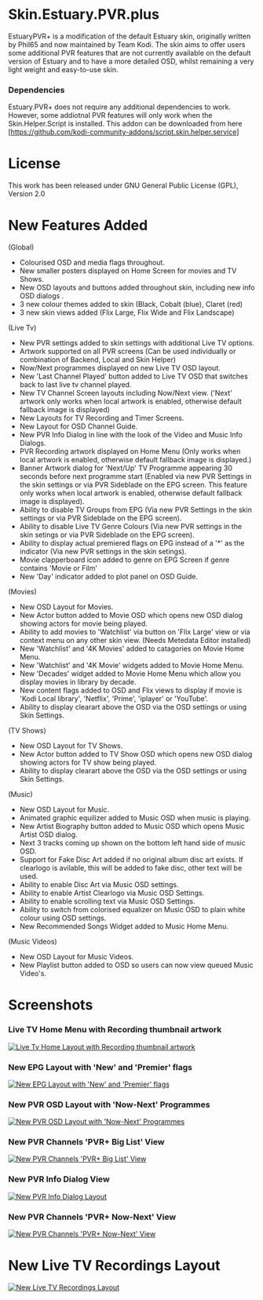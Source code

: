 # Skin.Estuary.PVR.plus

EstuaryPVR+ is a modification of the default Estuary skin, originally written by Phil65 and now maintained by Team Kodi.
The skin aims to offer users some additional PVR features that are not currently available on the default version of Estuary and to have a more detailed OSD, whilst remaining a very light weight and easy-to-use skin.
 
### Dependencies

Estuary.PVR+ does not require any additional dependencies to work. However, some addiotnal PVR features will only work when the Skin.Helper.Script is installed. This addon can be downloaded from here [https://github.com/kodi-community-addons/script.skin.helper.service]

# License

This work has been released under GNU General Public License (GPL), Version 2.0

# New Features Added

(Global)
- Colourised OSD and media flags throughout.
- New smaller posters displayed on Home Screen for movies and TV Shows.
- New OSD layouts and buttons added throughout skin, including new info OSD dialogs .
- 3 new colour themes added to skin (Black, Cobalt (blue), Claret (red)
- 3 new skin views added (Flix Large, Flix Wide and Flix Landscape)

(Live Tv)
- New PVR settings added to skin settings with additional Live TV options.
- Artwork supported on all PVR screens (Can be used individually or combination of Backend, Local and Skin Helper)
- Now/Next programmes displayed on new Live TV OSD layout.
- New 'Last Channel Played' button added to Live TV OSD that switches back to last live tv channel played.
- New TV Channel Screen layouts including Now/Next view. ('Next' artwork only works when local artwork is enabled, otherwise default fallback image is displayed)
- New Layouts for TV Recording and Timer Screens.
- New Layout for OSD Channel Guide.
- New PVR Info Dialog in line with the look of the Video and Music Info Dialogs.
- PVR Recording artwork displayed on Home Menu (Only works when local artwork is enabled, otherwise default fallback image is displayed.)
- Banner Artwork dialog for 'Next/Up' TV Programme appearing 30 seconds before next programme start (Enabled via new PVR Settings in the skin settings or via PVR Sideblade on the EPG screen. This feature only works when local artwork is enabled, otherwise default fallback image is displayed).
- Ability to disable TV Groups from EPG (Via new PVR Settings in the skin settings or via PVR Sideblade on the EPG screen).
- Ability to disable Live TV Genre Colours (Via new PVR settings in the skin setings or via PVR Sideblade on the EPG screen).
- Ability to display actual premiered flags on EPG instead of a '*' as the indicator (Via new PVR settings in the skin setings).
- Movie clapperboard icon added to genre on EPG Screen if genre contains 'Movie or Film'
- New 'Day' indicator added to plot panel on OSD Guide.

(Movies)
- New OSD Layout for Movies.
- New Actor button added to Movie OSD which opens new OSD dialog showing actors for movie being played.
- Ability to add movies to 'Watchlist' via button on 'Flix Large' view or via context menu on any other skin view. (Needs Metedata Editor installed)
- New 'Watchlist' and '4K Movies' added to catagories on Movie Home Menu.
- New 'Watchlist' and '4K Movie' widgets added to Movie Home Menu.
- New 'Decades' widget added to Movie Home Menu which allow you display movies in library by decade.
- New content flags added to OSD and Flix views to display if movie is 'Kodi Local library', 'Netflix', 'Prime', 'iplayer' or 'YouTube'.
- Ability to display clearart above the OSD via the OSD settings or using Skin Settings.

(TV Shows)
- New OSD Layout for TV Shows.
- New Actor button added to TV Show OSD which opens new OSD dialog showing actors for TV show being played.
- Ability to display clearart above the OSD via the OSD settings or using Skin Settings.

(Music)
- New OSD Layout for Music.
- Animated graphic equilizer added to Music OSD when music is playing.
- New Artist Biography button added to Music OSD which opens Music Artist OSD dialog.
- Next 3 tracks coming up shown on the bottom left hand side of  music OSD.
- Support for Fake Disc Art added if no original album disc art exists. If clearlogo is avilable, this will be added to fake disc, other text will be used.
- Ability to enable Disc Art via Music OSD settings.
- Ability to enable Artist Clearlogo via Music OSD Settings.
- Ability to enable scrolling text via Music OSD Settings.
- Ability to switch from colorised equalizer on Music OSD to plain white colour using OSD settings.
- New Recommended Songs Widget added to Music Home Menu.

(Music Videos)
- New OSD Layout for Music Videos.
- New Playlist button added to OSD so users can now view queued Music Video's.

# Screenshots

### Live TV Home Menu with Recording thumbnail artwork
[![Live Tv Home Layout with Recording thumbnail artwork](./resources/screenshot-01.jpg)](https://github.com/SplitEnz/skin.estuary.pvr.plus/blob/master/resources/screenshot-01.jpg)

### New EPG Layout with 'New' and 'Premier' flags
[![New EPG Layout with 'New' and 'Premier' flags](./resources/screenshot-02.jpg)](https://github.com/SplitEnz/skin.estuary.pvr.plus/blob/master/resources/screenshot-02.jpg)

### New PVR OSD Layout with 'Now-Next' Programmes
[![New PVR OSD Layout with 'Now-Next' Programmes](./resources/screenshot-03.jpg)](https://github.com/SplitEnz/skin.estuary.pvr.plus/blob/master/resources/screenshot-03.jpg)

### New PVR Channels 'PVR+ Big List' View
[![New PVR Channels 'PVR+ Big List' View](./resources/screenshot-04.jpg)](https://github.com/SplitEnz/skin.estuary.pvr.plus/blob/master/resources/screenshot-04.jpg)

### New PVR Info Dialog View
[![New PVR Info Dialog Layout](./resources/screenshot-05.jpg)](https://github.com/SplitEnz/skin.estuary.pvr.plus/blob/master/resources/screenshot-05.jpg)

### New PVR Channels 'PVR+ Now-Next' View
[![New PVR Channels 'PVR+ Now-Next' View](./resources/screenshot-06.jpg)](https://github.com/SplitEnz/skin.estuary.pvr.plus/blob/master/resources/screenshot-06.jpg)

# New Live TV Recordings Layout
[![New Live TV Recordings Layout](./resources/screenshot-07.jpg)](https://github.com/SplitEnz/skin.estuary.pvr.plus/blob/master/resources/screenshot-07.jpg)

